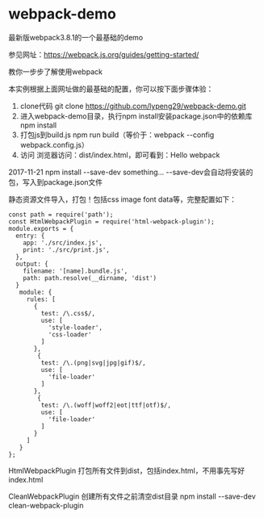 # webpack-demo

最新版webpack3.8.1的一个最基础的demo

参见网址：https://webpack.js.org/guides/getting-started/

教你一步步了解使用webpack

本实例根据上面网址做的最基础的配置，你可以按下面步骤体验：

1. clone代码
git clone https://github.com/lypeng29/webpack-demo.git
2. 进入webpack-demo目录，执行npm install安装package.json中的依赖库
npm install
3. 打包js到build.js
npm run build（等价于：webpack --config webpack.config.js）
4. 访问
浏览器访问：dist/index.html，即可看到：Hello webpack

2017-11-21
npm install --save-dev something...
--save-dev会自动将安装的包，写入到package.json文件

静态资源文件导入，打包！包括css image font data等，完整配置如下：

```
const path = require('path');
const HtmlWebpackPlugin = require('html-webpack-plugin');
module.exports = {
  entry: {
  	app: './src/index.js',
  	print: './src/print.js',
  },
  output: {
    filename: '[name].bundle.js',
    path: path.resolve(__dirname, 'dist')
  }
   module: {
     rules: [
       {
         test: /\.css$/,
         use: [
           'style-loader',
           'css-loader'
         ]
       },
		{
         test: /\.(png|svg|jpg|gif)$/,
         use: [
           'file-loader'
         ]
       },
		{
         test: /\.(woff|woff2|eot|ttf|otf)$/,
         use: [
           'file-loader'
         ]
       }              
     ]
   }
};
```

HtmlWebpackPlugin
打包所有文件到dist，包括index.html，不用事先写好index.html

CleanWebpackPlugin
创建所有文件之前清空dist目录
npm install --save-dev clean-webpack-plugin


